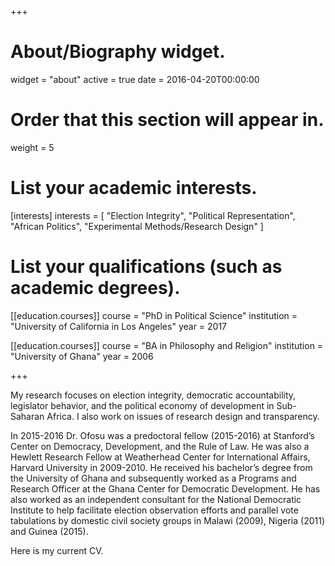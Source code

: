 +++
# About/Biography widget.
widget = "about"
active = true
date = 2016-04-20T00:00:00

# Order that this section will appear in.
weight = 5

# List your academic interests.
[interests]
  interests = [
    "Election Integrity",
    "Political Representation",
    "African Politics",
    "Experimental Methods/Research Design"
  ]

# List your qualifications (such as academic degrees).
[[education.courses]]
  course = "PhD in Political Science"
  institution = "University of California in Los Angeles"
  year = 2017

[[education.courses]]
  course = "BA in Philosophy and Religion"
  institution = "University of Ghana"
  year = 2006
 
+++

My research focuses on election integrity, democratic accountability, legislator behavior, and the political economy of development in Sub-Saharan Africa. I also work on issues of research design and transparency. 

In 2015-2016 Dr. Ofosu was a predoctoral fellow (2015-2016) at Stanford’s Center on Democracy, Development, and the Rule of Law. He was also a Hewlett Research Fellow at Weatherhead Center for International Affairs, Harvard University in 2009-2010. He received his bachelor’s degree from the University of Ghana and subsequently worked as a Programs and Research Officer at the Ghana Center for Democratic Development. He has also worked as an independent consultant for the National Democratic Institute to help facilitate election observation efforts and parallel vote tabulations by domestic civil society groups in Malawi (2009), Nigeria (2011) and Guinea (2015). 

Here is my current CV.
